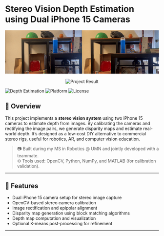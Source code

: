 # Stereo Vision Depth Estimation using Dual iPhone 15 Cameras

<p align="center">
  <img src="assets/Stereo Demo.gif" alt="Project Preview" width="700"/>
</p>

<p align="center">
    <img src="assets/Stereo Results.jpg" alt="Project Result" width="700"/>
</p>

![Depth Estimation](https://img.shields.io/badge/Computer%20Vision-Stereo%20Vision-blue)
![Platform](https://img.shields.io/badge/Platform-iOS%20%26%20Python-lightgrey)
![License](https://img.shields.io/badge/License-MIT-green)

## 📌 Overview

This project implements a **stereo vision system** using two iPhone 15 cameras to estimate depth from images. By calibrating the cameras and rectifying the image pairs, we generate disparity maps and estimate real-world depth. It’s designed as a low-cost DIY alternative to commercial stereo rigs, useful for robotics, AR, and computer vision education.

> 📷 Built during my MS in Robotics @ UMN and jointly developed with a teammate.  
> ⚙️ Tools used: OpenCV, Python, NumPy, and MATLAB (for calibration validation).

---

## 🚀 Features

- Dual iPhone 15 camera setup for stereo image capture
- OpenCV-based stereo camera calibration
- Image rectification and epipolar alignment
- Disparity map generation using block matching algorithms
- Depth map computation and visualization
- Optional K-means post-processing for refinement

---


